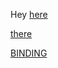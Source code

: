Hey [here](https://drive.google.com/drive/folders/1G1N4uKhTT6WY4tDgWXYoZkXjMZUsKNY7?usp=drive_link)

[there](https://drive.google.com/drive/folders/1meaU58kgNxrMDIWF-629xpPuZzms4JGL)

[BINDING](https://chatgpt.com/share/29954aa3-0e4d-45f0-b5da-08485ae2b2fc)
